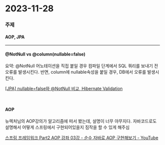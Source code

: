 # 2023-11-28

### 주제

#### AOP, JPA

---

#### @NotNull vs @column(nullable=false)



요약: @NotNull 어노테이션을 직접 붙일 경우 컴파일 단계에서 SQL 쿼리를 보내기 전 오류를 발생시킨다. 반면, column에 nullable속성을 붙일 경우, DB에서 오류를 발생시킨다. 

[[JPA] nullable=false와 @NotNull 비교, Hibernate Validation](https://kafcamus.tistory.com/15)

<br>

#### AOP

뉴렉처님의 AOP강의가 알고리즘에 떠서 봤는데, 설명이 너무 야무지다. 자바코드로도 설명해서 어떻게 스프링에서 구현되어있을지 짐작을 할 수 있게 해주심

[스프링 프레임워크 Part2 AOP 강좌 03강 - 순수 자바로 AOP 구현해보기 - YouTube](https://www.youtube.com/watch?v=pr2dwdf_03k)


